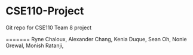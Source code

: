 CSE110-Project
==============

Git repo for CSE110 Team 8 project


=======
Ryne Chaloux,
Alexander Chang,
Kenia Duque,
Sean Oh,
Nonie Grewal,
Monish Ratanji,
